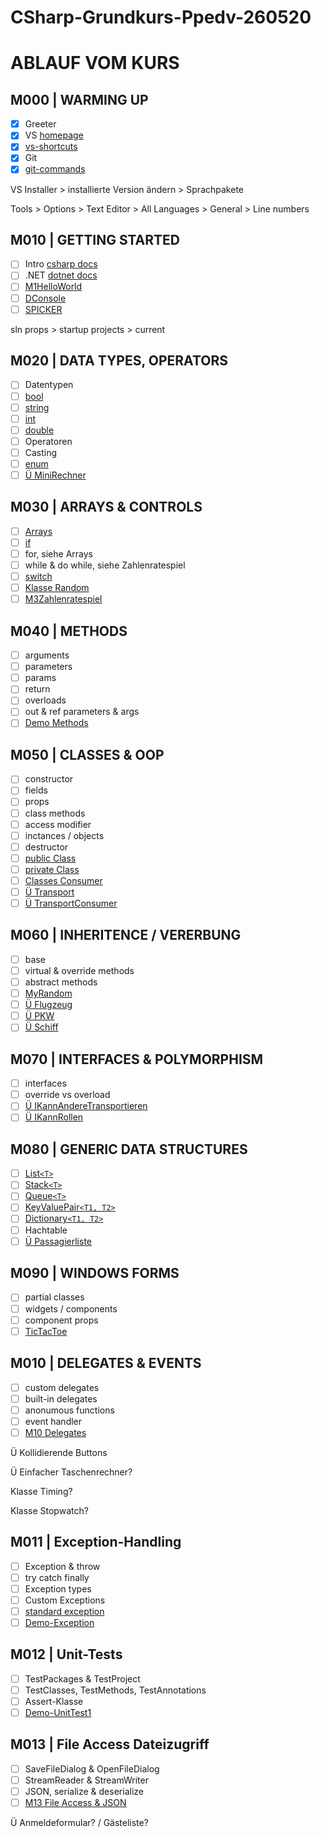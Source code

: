 ﻿# CSharp-Grundkurs-Ppedv-260520

# ABLAUF VOM KURS

## M000 | WARMING UP

- [x] Greeter
- [x] VS [homepage](https://visualstudio.microsoft.com/de/)
- [x] [vs-shortcuts](VS-SHORTCUTS.md)
- [x] Git
- [x] [git-commands](GIT-COMMANDS.md)

VS Installer > installierte Version ändern > Sprachpakete

Tools > Options > Text Editor > All Languages > General > Line numbers

## M010 | GETTING STARTED

- [ ] Intro [csharp docs](https://docs.microsoft.com/de-de/dotnet/csharp/)
- [ ] .NET [dotnet docs](https://docs.microsoft.com/de-de/dotnet/api/?view=netframework-4.8)
- [ ] [M1HelloWorld](../CS-GK-VC-V/M1HelloWorld/HelloWorld.cs)
- [ ] [DConsole](../CS-GK-VC-V/M1Demo-Console/DConsole.cs)
- [ ] [SPICKER](CSHARP-CHEATSHEET.md)

sln props > startup projects > current

## M020 | DATA TYPES, OPERATORS

- [ ] Datentypen
- [ ] [bool](../CS-GK-VC-V/M2DataTypesLib/MyBool.cs)
- [ ] [string](../CS-GK-VC-V/M2DataTypesLib/MyString.cs)
- [ ] [int](../CS-GK-VC-V/M2DataTypesLib/MyInt.cs)
- [ ] [double](../CS-GK-VC-V/M2DataTypesLib/MyDouble.cs)
- [ ] Operatoren
- [ ] Casting
- [ ] [enum](../CS-GK-VC-V/M2DataTypesLib/MyEnum.cs)
- [ ] [Ü MiniRechner](../CS-GK-VC-V/M2MiniRechner/M2MiniRechner.cs)

## M030 | ARRAYS & CONTROLS

- [ ] [Arrays](../CS-GK-VC-V/M3ArrayNControls/MyArray.cs)
- [ ] [if](../CS-GK-VC-V/M3ArrayNControls/MyIf.cs)
- [ ] for, siehe Arrays
- [ ] while & do while, siehe Zahlenratespiel
- [ ] [switch](../CS-GK-VC-V/M3ArrayNControls/MySwitch.cs)
- [ ] [Klasse Random](../CS-GK-VC-V/M3ArrayNControls/MyRandom.cs)
- [ ] [M3Zahlenratespiel](../CS-GK-VC-V/M3Zahlenratespiel/M3Zahlenraten.cs)

## M040 | METHODS

- [ ] arguments
- [ ] parameters
- [ ] params
- [ ] return
- [ ] overloads
- [ ] out & ref parameters & args
- [ ] [Demo Methods](../CS-GK-VC-V/M4Methods/M4Methods.cs)

## M050 | CLASSES & OOP

- [ ] constructor
- [ ] fields
- [ ] props
- [ ] class methods
- [ ] access modifier
- [ ] inctances / objects
- [ ] destructor
- [ ] [public Class](../CS-GK-VC-V/M5Classes/Detail.cs) <!-- der bessere Name: MyClassWFields -->
- [ ] [private Class](../CS-GK-VC-V/M5Classes/Umrechnung.cs)
- [ ] [Classes Consumer](../CS-GK-VC-V/M5ClassesConsumer/M5ClassesConsumer.cs)
- [ ] [Ü Transport](../CS-GK-VC-V/M5Fuhrpark/Transport.cs)
- [ ] [Ü TransportConsumer](../CS-GK-VC-V/M5Fuhrpark/FuhrparkApp.cs)

## M060 | INHERITENCE / VERERBUNG

- [ ] base
- [ ] virtual & override methods
- [ ] abstract methods
- [ ] [MyRandom](../CS-GK-VC-V/M3Zahlenratespiel/MyRandomT.cs) <!-- *todo -->
- [ ] [Ü Flugzeug](../CS-GK-VC-V/M5Fuhrpark/Flugzeug.cs)
- [ ] [Ü PKW](../CS-GK-VC-V/M5Fuhrpark/PKW.cs)
- [ ] [Ü Schiff](../CS-GK-VC-V/M5Fuhrpark/Schiff.cs)

## M070 | INTERFACES & POLYMORPHISM

- [ ] interfaces
- [ ] override vs overload
- [ ] [Ü IKannAndereTransportieren](../CS-GK-VC-V/M5Fuhrpark/IKannAndereTransportieren.cs)
- [ ] [Ü IKannRollen](../CS-GK-VC-V/M5Fuhrpark/IKannRollen.cs)

## M080 | GENERIC DATA STRUCTURES

- [ ] [List`<T>`](../CS-GK-VC-V/M8GenericDataStructures/MyList.cs)
- [ ] [Stack`<T>`](../CS-GK-VC-V/M8GenericDataStructures/MyStack.cs)
- [ ] [Queue`<T>`](../CS-GK-VC-V/M8GenericDataStructures/MyQueue.cs)
- [ ] [KeyValuePair`<T1, T2>`](../CS-GK-VC-V/M8GenericDataStructures/MyKeyValuePair.cs)
- [ ] [Dictionary`<T1, T2>`](../CS-GK-VC-V/M8GenericDataStructures/MyDictionary.cs)
- [ ] Hachtable
- [ ] [Ü Passagierliste](../CS-GK-VC-V/M5Fuhrpark/FuhrparkApp.cs)

## M090 | WINDOWS FORMS

- [ ] partial classes
- [ ] widgets / components
- [ ] component props
- [ ] [TicTacToe](../CS-GK-VC-V/M9WinFormsTicTacToe/Program.cs)

## M010 | DELEGATES & EVENTS

- [ ] custom delegates
- [ ] built-in delegates
- [ ] anonumous functions
- [ ] event handler
- [ ] [M10 Delegates](../CS-GK-VC-V/M10Delegates/Program.cs)

Ü Kollidierende Buttons

Ü Einfacher Taschenrechner?

Klasse Timing?

Klasse Stopwatch?

## M011 | Exception-Handling​

- [ ] Exception & throw
- [ ] try catch finally
- [ ] Exception types
- [ ] Custom Exceptions
- [ ] [standard exception](https://docs.microsoft.com/de-de/dotnet/standard/design-guidelines/using-standard-exception-types)
- [ ] [Demo-Exception](../CS-GK-VC-V/M8GenericDataStructures/MyList.cs)

## M012 | Unit-Tests

- [ ] TestPackages & TestProject
- [ ] TestClasses, TestMethods, TestAnnotations
- [ ] Assert-Klasse
- [ ] [Demo-UnitTest1](../CS-GK-VC-V/Demo-UnitTests/UnitTest1.cs)

## M013 | File Access Dateizugriff​

- [ ] SaveFileDialog & OpenFileDialog
- [ ] StreamReader & StreamWriter
- [ ] JSON, serialize & deserialize 
- [ ] [M13 File Access & JSON](../CS-GK-VC-V/M13FileAccessNJson/M13FileAccApp.cs)

Ü Anmeldeformular? / Gästeliste?
